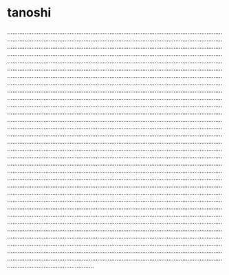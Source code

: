 # tanoshi

..................................................................................................................................................................................................................................................................................................................................................................................................................................................................................................................................................................................................................................................................................................................................................................................................................................................................................................................................................................................................................................................................................................................................................................................................................................................................................................................................................................................................................................................................................................................................................................................................................................................................................................................................................................................................................................................................................................................................................................................................................................................................................................................................................................................................................................................................................................................................................................................................................................................................................................................................................................................................................................................................................................................................................................................................................................................................................................................................................................................................................................................................................................................................................................................................................................................................................................................................................................................................................................................................................................................................................................................................................................................................................................................................................................................................................................................................................................................................................................................................................................................................................................................................................................................